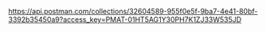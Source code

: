 https://api.postman.com/collections/32604589-955f0e5f-9ba7-4e41-80bf-3392b35450a9?access_key=PMAT-01HT5AG1Y30PH7K1ZJ33W535JD